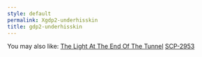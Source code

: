 ```yaml
---
style: default
permalink: Xgdp2-underhisskin
title: gdp2-underhisskin
---
```

You may also like:
[The Light At The End Of The Tunnel](http://scp-wiki.net/gdp2-the-light-at-the-end-of-the-tunnel)
[SCP-2953](http://scp-wiki.net/scp-2953)